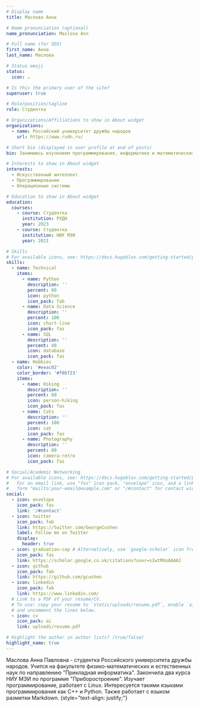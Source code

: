 ```yaml
---
# Display name
title: Маслова Анна

# Name pronunciation (optional)
name_pronunciation: Maslova Ann

# Full name (for SEO)
first_name: Анна
last_name: Маслова

# Status emoji
status:
  icon: ☕️

# Is this the primary user of the site?
superuser: true

# Role/position/tagline
role: Студентка

# Organizations/Affiliations to show in About widget
organizations:
  - name: Российский университет дружбы народов
    url: https://www.rudn.ru/

# Short bio (displayed in user profile at end of posts)
bio: Занимаюсь изучением программирования, информатики и математических наук.

# Interests to show in About widget
interests:
  - Искусственный интеллект
  - Программирование
  - Операционные системы

# Education to show in About widget
education:
  courses:
    - course: Студентка
      institution: РУДН
      year: 2023
    - course: Студентка
      institution: НИУ МЭИ
      year: 2021

# Skills
# For available icons, see: https://docs.hugoblox.com/getting-started/page-builder/#icons
skills:
  - name: Technical
    items:
      - name: Python
        description: ''
        percent: 80
        icon: python
        icon_pack: fab
      - name: Data Science
        description: ''
        percent: 100
        icon: chart-line
        icon_pack: fas
      - name: SQL
        description: ''
        percent: 40
        icon: database
        icon_pack: fas
  - name: Hobbies
    color: '#eeac02'
    color_border: '#f0bf23'
    items:
      - name: Hiking
        description: ''
        percent: 60
        icon: person-hiking
        icon_pack: fas
      - name: Cats
        description: ''
        percent: 100
        icon: cat
        icon_pack: fas
      - name: Photography
        description: ''
        percent: 80
        icon: camera-retro
        icon_pack: fas

# Social/Academic Networking
# For available icons, see: https://docs.hugoblox.com/getting-started/page-builder/#icons
#   For an email link, use "fas" icon pack, "envelope" icon, and a link in the
#   form "mailto:your-email@example.com" or "/#contact" for contact widget.
social:
  - icon: envelope
    icon_pack: fas
    link: '/#contact'
  - icon: twitter
    icon_pack: fab
    link: https://twitter.com/GeorgeCushen
    label: Follow me on Twitter
    display:
      header: true
  - icon: graduation-cap # Alternatively, use `google-scholar` icon from `ai` icon pack
    icon_pack: fas
    link: https://scholar.google.co.uk/citations?user=sIwtMXoAAAAJ
  - icon: github
    icon_pack: fab
    link: https://github.com/gcushen
  - icon: linkedin
    icon_pack: fab
    link: https://www.linkedin.com/
  # Link to a PDF of your resume/CV.
  # To use: copy your resume to `static/uploads/resume.pdf`, enable `ai` icons in `params.yaml`,
  # and uncomment the lines below.
  - icon: cv
    icon_pack: ai
    link: uploads/resume.pdf

# Highlight the author in author lists? (true/false)
highlight_name: true
---
```


Маслова Анна Павловна - студентка Российского университета дружбы народов. Учится на факультете физико-математических и естественных наук по направлению "Прикладная информатика". Закончила два курса НИУ МЭИ по программе "Приборостроение". Изучает программирование, работает с Linux. Интересуется такими языками программирования как С++ и Python. Также работает с языком разметки Markdown.
{style="text-align: justify;"}
